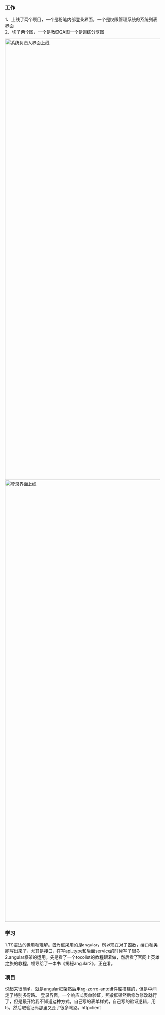 ### 工作
1、上线了两个项目，一个是粉笔内部登录界面，一个是权限管理系统的系统列表界面</br>
2、切了两个图，一个是教资QA图一个是训练分享图

<img width="1431" alt="系统负责人界面上线" src="https://user-images.githubusercontent.com/30690445/113408948-e04d8200-93e2-11eb-9f4f-3e0612612906.png">
<img width="1435" alt="登录界面上线" src="https://user-images.githubusercontent.com/30690445/113408958-e6436300-93e2-11eb-81f6-9500412ffcef.png">

### 学习
1.TS语法的运用和理解。因为框架用的是angular，所以现在对于函数，接口和类能写出来了。尤其是接口，在写api_type和后面service的时候写了很多</br>
2.angular框架的运用。先是看了一个todolist的教程跟着做，然后看了官网上英雄之旅的教程。领导给了一本书《揭秘angular2》，正在看。

### 项目
说起来很简单，就是angular框架然后用ng-zorro-antd组件库搭建的，但是中间走了特别多弯路。
登录界面，一个响应式表单验证，照搬框架然后修改修改就行了，但是最开始我不知道这种方式，自己写的表单样式，自己写的验证逻辑，用ts，然后取验证码那里又走了很多弯路，httpclient
